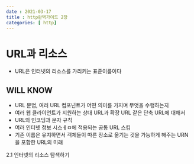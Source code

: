 ```yaml
---
date : 2021-03-17
title : http완벽가이드 2장
categories: [ http]
---
```


# URL과 리소스
- URL은 인터넷의 리소스를 가리키는 표준이름이다

## WILL KNOW
- URL 문법, 여러 URL 컴포넌트가 어떤 의미를 가지며 무엇을 수행하는지
- 여러 웹 클라이언트가 지원하는 상대 URL과 확장 URL 같은 단축 URL에 대해서
- URL의 인코딩과 문자 규칙
- 여러 인터넷 정보 시스ㅔㅁ에 적용되는 공통 URL 스킴
- 기존 이름은 유지하면서 객체들이 따른 장소로 옮기는 것을 가능하게 해주는 URN을 포함한 URL의 미래

2.1 인터넷의 리소스 탐색하기

